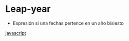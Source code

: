 #  Leap-year

* Expresión si una fechas pertence en un año bisiesto

[javascript](https://github.com/USantaTecla-date/javascript/blob/master/expresiones/leapYear/LeapYear.js)

